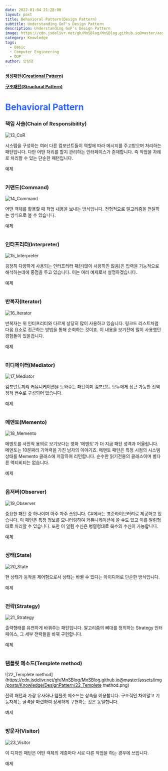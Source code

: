 ```yaml
---
date: 2022-01-04 21:28:00
layout: post
title: Behavioral Pattern(Design Pattern)
subtitle: Understanding GoF's Design Pattern
description: Understanding GoF's Design Pattern
image: https://cdn.jsdelivr.net/gh/MnSBlog/MnSBlog.github.io@master/assets/img/posts/Knowledge/DesignPattern/13_CoR.png
category: Knowledge
tags:
  - Basic
  - Computer Engineering
  - OOP
author: 안상현
---
```


[**생성패턴(Creational Pattern)**](https://mnsblog.github.io/KL-CE-DesignPattern1/)

[**구조패턴(Structural Pattern)**](https://mnsblog.github.io/KL-CE-DesignPattern2/)

# <span style="color:#2E64FE">Behavioral Pattern</span>

### 책임 사슬(Chain of Responsibility)

![13_CoR](https://cdn.jsdelivr.net/gh/MnSBlog/MnSBlog.github.io@master/assets/img/posts/Knowledge/DesignPattern/13_CoR.png)

시스템을 구성하는 여러 다른 컴포넌트들이 역할에 따라 메시지를 주고받으며 처리하는 패턴입니다. 다만 어떤 처리를 할지 관리하는 인터페이스가 존재합니다. 즉 작업을 차례로 처리할 수 있는 단순한 패턴입니다.

예제

```c++

```



### 커맨드(Command)

![14_Command](https://cdn.jsdelivr.net/gh/MnSBlog/MnSBlog.github.io@master/assets/img/posts/Knowledge/DesignPattern/14_Command.png)

어떤 객체를 활용할 때 작업 내용을 보내는 방식입니다. 전형적으로 알고리즘을 전달하는 방식으로 볼 수 있습니다.

예제

```c++

```



### 인터프리터(Interpreter)

![15_Interpreter](https://cdn.jsdelivr.net/gh/MnSBlog/MnSBlog.github.io@master/assets/img/posts/Knowledge/DesignPattern/15_Interpreter.png)

굉장히 다양하게 사용되는 인터프리터 패턴(많이 사용하진 않음)은 입력을 기능적으로 해석하는데에 중점을 두고 있습니다. 이는 여러 예제로서 설명하겠습니다.

예제

```c++

```



### 반복자(Iterator)

![16_Iterator](https://cdn.jsdelivr.net/gh/MnSBlog/MnSBlog.github.io@master/assets/img/posts/Knowledge/DesignPattern/16_Iterator.png)

반복자는 위 인터프리터와 다르게 상당히 많이 사용하고 있습니다. 링크드 리스트처럼 다음 요소로 접근하는 방법을 통해 순회하는 것이죠. 이 내용을 보기전에 많이 사용했던 경험들이 있을겁니다.

예제

```c++

```



### 미디에이터(Mediator)

![17_Mediator](https://cdn.jsdelivr.net/gh/MnSBlog/MnSBlog.github.io@master/assets/img/posts/Knowledge/DesignPattern/17_Mediator.png)

컴포넌트끼리 커뮤니케이션을 도와주는 패턴이며 컴포넌트 모두에게 접근 가능한 전역 정적 변수로 구성되어 있습니다.

예제

```c++

```



### 메멘토(Memento)

![18_Memento](https://cdn.jsdelivr.net/gh/MnSBlog/MnSBlog.github.io@master/assets/img/posts/Knowledge/DesignPattern/18_Memento.png)

메멘토를 사전적 용의로 보기보다는 영화 '메멘토'가 더 지금 패턴 성격과 어울립니다. 메멘토는 10분짜리 기억력을 가진 남자의 이야기죠. 메멘토 패턴은 특정 시점의 시스템 상태를 Memento 클래스에 저장하여 리턴합니다. 순수한 읽기전용의 클래스이며 별다른 액티비티는 없습니다. 

예제

```c++

```



### 옵저버(Observer)

![19_Observer](https://cdn.jsdelivr.net/gh/MnSBlog/MnSBlog.github.io@master/assets/img/posts/Knowledge/DesignPattern/19_Observer.png)

중요한 패턴 중 하나이며 아주 자주 쓰입니다. C#에서는 표준라이브러리로 제공하고 있습니다. 이 패턴은 특정 정보를 모니터링하여 커뮤니케이션에 쓸 수도 있고 이를 알림형태로 처리할 수 있습니다. 또한 이 알림 수신은 병렬형태로 복수의 수신이 가능합니다.

예제

```c++

```



### 상태(State)

![20_State](https://cdn.jsdelivr.net/gh/MnSBlog/MnSBlog.github.io@master/assets/img/posts/Knowledge/DesignPattern/20_State.png)

현 상태가 동작을 제어함으로서 상태는 바뀔 수 있다는 아이디어로 단순한 방식입니다.

예제

```c++

```



### 전략(Strategy)

![21_Strategy](https://cdn.jsdelivr.net/gh/MnSBlog/MnSBlog.github.io@master/assets/img/posts/Knowledge/DesignPattern/21_Strategy.png)

출력형태를 유연하게 바꿔주는 패턴입니다. 알고리즘의 뼈대를 정의하는 Strategy 인터페이스, 그 세부 전략들을 바꿔 구현합니다.

예제

```c++

```



### 템플릿 메소드(Templete method)

![22_Templete method](https://cdn.jsdelivr.net/gh/MnSBlog/MnSBlog.github.io@master/assets/img/posts/Knowledge/DesignPattern/22_Templete method.png)

전략 패턴과 가장 유사하나 템플릿 메소드는 상속을 이용합니다. 구조적인 차이말고 기능자체는 골격을 마련하여 상세하게 구현하는 것은 동일합니다.

예제

```c++

```



### 방문자(Visitor)

![23_Visitor](https://cdn.jsdelivr.net/gh/MnSBlog/MnSBlog.github.io@master/assets/img/posts/Knowledge/DesignPattern/23_Visitor.png)

이 디자인 패턴은 어떤 객체의 계층마다 서로 다른 작업을 하는 경우에 쓰입니다. 

예제

```c++

```


